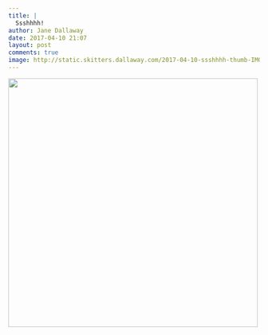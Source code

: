 ```yaml
---
title: |
  Ssshhhh!
author: Jane Dallaway
date: 2017-04-10 21:07
layout: post
comments: true
image: http://static.skitters.dallaway.com/2017-04-10-ssshhhh-thumb-IMG_3434.JPG
---
```


<div>
        <a href="http://static.skitters.dallaway.com/2017-04-10-ssshhhh-fullsize-IMG_3434.JPG">
          <img src="http://static.skitters.dallaway.com/2017-04-10-ssshhhh-thumb-IMG_3434.JPG" width="500" height="500"/>
        </a>
      </div>


  
      